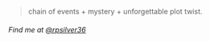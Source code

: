 <blockquote >
  <p>chain of events + mystery + unforgettable plot twist.</p>
</blockquote>
<h6>Find me at <a href="https://twitter.com/rpsilver36">@rpsilver36</a></h6>


